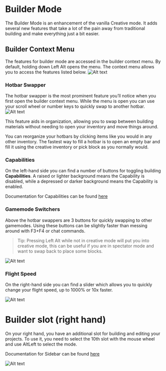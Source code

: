 # Builder Mode
The Builder Mode is an enhancement of the vanilla Creative mode. It adds several new features that take a lot of the pain away from traditional building and make everything just a bit easier.


## Builder Context Menu
The features for builder mode are accessed in the builder context menu. By default, holding down Left Alt opens the menu. The context menu allows you to access the features listed below.
![Alt text](../capabilities/img/Context_Menu.png)

### Hotbar Swapper
The hotbar swapper is the most prominent feature you’ll notice when you first open the builder context menu. While the menu is open you can use your scroll wheel or number keys to quickly swap to another hotbar.
![Alt text](<../capabilities/img/Hotbar Swapper-min.gif>)

This feature aids in organization, allowing you to swap between building materials without needing to open your inventory and move things around.

You can reorganize your hotbars by clicking items like you would in any other inventory. The fastest way to fill a hotbar is to open an empty bar and fill it using the creative inventory or pick block as you normally would.

### Capabilities
On the left-hand side you can find a number of buttons for toggling building **Capabilities**. A raised or lighter background means the Capability is disabled, while a depressed or darker background means the Capability is enabled.

Documentation for Capabilities can be found [here](/capabilities/intro.md)

### Gamemode Switchers
Above the hotbar swappers are 3 buttons for quickly swapping to other gamemodes. Using these buttons can be slightly faster than messing around with F3+F4 or chat commands.

> Tip: Pressing Left Alt while not in creative mode will put you into creative mode, this can be useful if you are in spectator mode and want to swap back to place some blocks. 

![Alt text](<../capabilities/img/Gamemode Switchers-min.gif>)
### Flight Speed
On the right-hand side you can find a slider which allows you to quickly change your flight speed, up to 1000% or 10x faster.

![Alt text](<../capabilities/img/Flight Speed.png>)

# Builder slot  (right hand) 
On your right hand, you have an additional slot for building and editing your projects. To use it, you need to select the 10th slot with the mouse wheel and use AltLeft to select the mode. 

Documentation for Sidebar can be found [here](/src/builderslot\intro.md)

![Alt text](<../capabilities/img/Sidebar (right hand).png>)